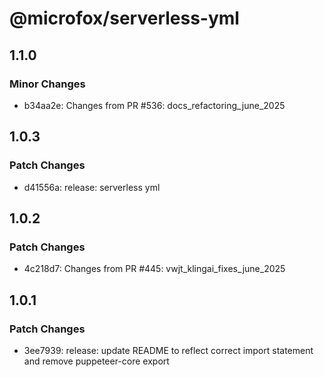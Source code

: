 # @microfox/serverless-yml

## 1.1.0

### Minor Changes

- b34aa2e: Changes from PR #536: docs_refactoring_june_2025

## 1.0.3

### Patch Changes

- d41556a: release: serverless yml

## 1.0.2

### Patch Changes

- 4c218d7: Changes from PR #445: vwjt_klingai_fixes_june_2025

## 1.0.1

### Patch Changes

- 3ee7939: release: update README to reflect correct import statement and remove puppeteer-core export
